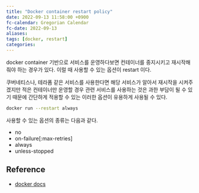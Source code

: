 ```yaml
---
title: "Docker container restart policy"
date: 2022-09-13 11:58:00 +0900
fc-calendar: Gregorian Calendar
fc-date: 2022-09-13
aliases: 
tags: [docker, restart]
categories: 
---
```


docker container 기반으로 서비스를 운영하다보면 컨테이너를 중지시키고 재시작해줘야 하는 경우가 있다. 이럴 때 사용할 수 있는 옵션이 restart 이다.

쿠버네티스나, 테라폼 같은 서비스를 사용한다면 해당 서비스가 알아서 재시작을 시켜주겠지만 적은 컨테이너만 운영할 경우 관련 서비스를 사용하는 것은 과한 부담이 될 수 있기 때문에 간단하게 적용할 수 있는 이러한 옵션이 유용하게 사용될 수 있다.

```bash
docker run --restart always
```

사용할 수 있는 옵션의 종류는 다음과 같다.

- no
- on-failure[:max-retries]
- always
- unless-stopped

## Reference

- [docker docs](https://docs.docker.com/config/containers/start-containers-automatically/)
